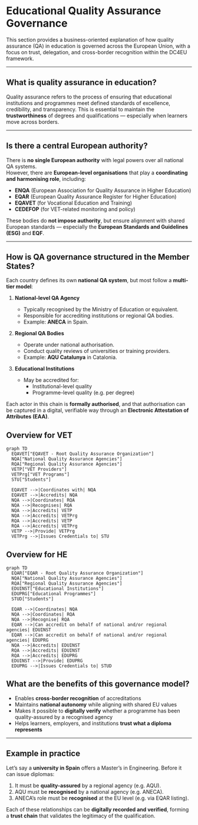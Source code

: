 # Educational Quality Assurance Governance

This section provides a business-oriented explanation of how quality assurance (QA) in education is governed across the European Union, with a focus on trust, delegation, and cross-border recognition within the DC4EU framework.

---

## What is quality assurance in education?

Quality assurance refers to the process of ensuring that educational institutions and programmes meet defined standards of excellence, credibility, and transparency. This is essential to maintain the **trustworthiness** of degrees and qualifications — especially when learners move across borders.

---

## Is there a central European authority?

There is **no single European authority** with legal powers over all national QA systems.  
However, there are **European-level organisations** that play a **coordinating and harmonising role**, including:

- **ENQA** (European Association for Quality Assurance in Higher Education)  
- **EQAR** (European Quality Assurance Register for Higher Education)  
- **EQAVET** (for Vocational Education and Training)  
- **CEDEFOP** (for VET-related monitoring and policy)

These bodies do **not impose authority**, but ensure alignment with shared European standards — especially the **European Standards and Guidelines (ESG)** and **EQF**.

---

## How is QA governance structured in the Member States?

Each country defines its own **national QA system**, but most follow a **multi-tier model**:

1. **National-level QA Agency**  
   - Typically recognised by the Ministry of Education or equivalent.  
   - Responsible for accrediting institutions or regional QA bodies.  
   - Example: **ANECA** in Spain.

2. **Regional QA Bodies**  
   - Operate under national authorisation.  
   - Conduct quality reviews of universities or training providers.  
   - Example: **AQU Catalunya** in Catalonia.

3. **Educational Institutions**  
   - May be accredited for:
     - Institutional-level quality
     - Programme-level quality (e.g. per degree)

Each actor in this chain is **formally authorised**, and that authorisation can be captured in a digital, verifiable way through an **Electronic Attestation of Attributes (EAA)**.

## Overview for VET

```mermaid
graph TD
  EQAVET["EQAVET - Root Quality Assurance Organization"]
  NQA["National Quality Assurance Agencies"]
  RQA["Regional Quality Assurance Agencies"]
  VETP["VET Providers"]
  VETPrg["VET Programs"]
  STU["Students"]

  EQAVET -->|Coordinates with| NQA
  EQAVET -->|Accredits| NQA
  NQA -->|Coordinates| RQA
  NQA -->|Recognises| RQA
  NQA -->|Accredits| VETP
  NQA -->|Accredits| VETPrg
  RQA -->|Accredits| VETP
  RQA -->|Accredits| VETPrg
  VETP -->|Provide| VETPrg
  VETPrg -->|Issues Credentials to| STU
```

## Overview for HE

```mermaid
graph TD
  EQAR["EQAR - Root Quality Assurance Organization"]
  NQA["National Quality Assurance Agencies"]
  RQA["Regional Quality Assurance Agencies"]
  EDUINST["Educational Institutions"]
  EDUPRG["Educational Programmes"]
  STUD["Students"]

  EQAR -->|Coordinates| NQA
  NQA -->|Coordinates| RQA
  NQA -->|Recognise| RQA
  EQAR -->|Can accredit on behalf of national and/or regional agencies| EDUINST
  EQAR -->|Can accredit on behalf of national and/or regional agencies| EDUPRG
  NQA -->|Accredits| EDUINST
  RQA -->|Accredits| EDUINST
  RQA -->|Accredits| EDUPRG
  EDUINST -->|Provide| EDUPRG
  EDUPRG -->|Issues Credentials to| STUD
```

## What are the benefits of this governance model?

- Enables **cross-border recognition** of accreditations  
- Maintains **national autonomy** while aligning with shared EU values  
- Makes it possible to **digitally verify** whether a programme has been quality-assured by a recognised agency  
- Helps learners, employers, and institutions **trust what a diploma represents**

---

## Example in practice

Let’s say a **university in Spain** offers a Master’s in Engineering. Before it can issue diplomas:

1. It must be **quality-assured** by a regional agency (e.g. AQU).
2. AQU must be **recognised** by a national agency (e.g. ANECA).
3. ANECA’s role must be **recognised** at the EU level (e.g. via EQAR listing).

Each of these relationships can be **digitally recorded and verified**, forming a **trust chain** that validates the legitimacy of the qualification.
